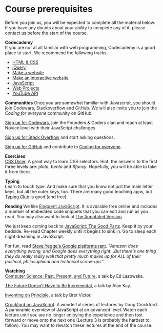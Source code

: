 # Course prerequisites

Before you join us, you will be expected to complete all the material below. If you have any doubts about your ability to complete any of it, please contact us before the start of the course.

**Codecademy**	
If you are not at all familiar with web programming, Codecademy is a good place to start. We recommend the following tracks.

+ [HTML & CSS](http://www.codecademy.com/en/tracks/web)
+ [jQuery](http://www.codecademy.com/en/tracks/jquery)
+ [Make a website](http://www.codecademy.com/en/skills/make-a-website/) 
+ [Make an interactive website](http://www.codecademy.com/en/skills/make-an-interactive-website/) 
+ [JavaScript](http://www.codecademy.com/en/tracks/javascript)
+ [Web Projects](http://www.codecademy.com/tracks/projects)
+ [YouTube API](http://www.codecademy.com/en/tracks/youtube)

**Communities**	
Once you are somewhat familiar with Javascript, you should join Codewars, Stackoverflow and GitHub. We will also invite you to join the *Coding for everyone* community on GitHub.

[Sign up for Codewars](http://www.codewars.com/?language=javascript), join the Founders & Coders clan and reach at least Novice level with their JavaScript challenges.

[Sign up for Stack Overflow](http://stackoverflow.com/) and start asking questions.   

[Sign up for GitHub](https://github.com/) and contribute to [Coding for everyone](https://github.com/codingforeveryone). 

**Exercises**	
[CSS Diner](http://flukeout.github.io/#). A great way to learn CSS selectors. Hint: the answers to the first three levels are: *plate*, *bento* and *#fancy*. Hopefully, you will be able to take it from there.

**Typing**	
Learn to touch type. And make sure that you know not just the main letter keys, but all the outer keys, too. There are many good teaching apps, but [Typing Club](http://www.typingclub.com/) is good (and free).

**Reading**	
We like [Eloquent JavaScript](http://eloquentjavascript.net/). It is available free online and includes a number of embedded code snippets that you can edit and run as you read. You may also want to look at [The Annotated Version](https://watchandcode.com/courses/eloquent-javascript-the-annotated-version).

We just keep coming back to [JavaScript: The Good Parts](http://it-ebooks.info/book/274/). Keep it by your bedside. Re-read Chapter weekly until it begins to sink in. Go to sleep each night dreaming in JavaScript.

For fun, read [Steve Yegge's Google platforms rant](https://plus.google.com/+RipRowan/posts/eVeouesvaVX). *"Amazon does everything wrong, and Google does everything right...But there's one thing they do really really well that pretty much makes up for ALL of their political, philosophical and technical screw-ups"*.

**Watching**	
[Computer Science: Past, Present, and Future](http://youtu.be/5Tk09c0FQ3M), a talk by Ed Lazowska.

[The Future Doesn't Have to Be Incremental](http://youtu.be/gTAghAJcO1o), a talk by Alan Kay.

[Inventing on Principle](http://vimeo.com/36579366), a talk by Bret Victor.

[Crockford on JavaScript](https://www.youtube.com/watch?v=JxAXlJEmNMg&list=PL7664379246A246CB). A wonderful series of lectures by Doug Crockford. A panoramic overview of JavaScript at an advanced level. Watch each lecture until you are no longer enjoying the experience and then fast forward or move onto the next one (Lecture 3 is probably the hardest to follow). You may want to rewatch these lectures at the end of the course.

